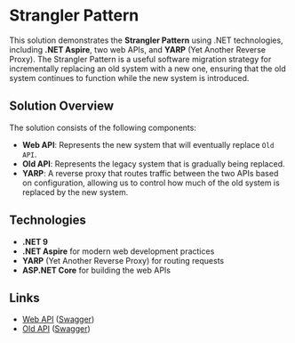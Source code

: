 # Strangler Pattern

This solution demonstrates the **Strangler Pattern** using .NET technologies, including **.NET Aspire**, two web APIs, and **YARP** (Yet Another Reverse Proxy). The Strangler
Pattern is a useful software migration strategy for incrementally replacing an old system with a new one, ensuring that the old system continues to function while the new system is
introduced.

## Solution Overview

The solution consists of the following components:

- **Web API**: Represents the new system that will eventually replace `Old API`.
- **Old API**: Represents the legacy system that is gradually being replaced.
- **YARP**: A reverse proxy that routes traffic between the two APIs based on configuration, allowing us to control how much of the old system is replaced by the new system.

## Technologies

- **.NET 9**
- **.NET Aspire** for modern web development practices
- **YARP** (Yet Another Reverse Proxy) for routing requests
- **ASP.NET Core** for building the web APIs

## Links

 - [Web API](http://localhost:5510/scalar/) ([Swagger](http://localhost:5510/swagger/index.html))
 - [Old API](http://localhost:5122/scalar/) ([Swagger](http://localhost:5122/swagger/index.html))
